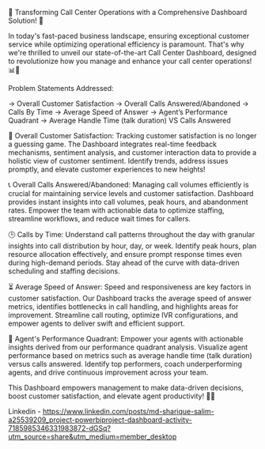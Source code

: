 🌟 Transforming Call Center Operations with a Comprehensive Dashboard Solution! 🚀

In today's fast-paced business landscape, ensuring exceptional customer service while optimizing operational efficiency is paramount. That's why we're thrilled to unveil our state-of-the-art Call Center Dashboard, designed to revolutionize how you manage and enhance your call center operations! 📊💼

Problem Statements Addressed:

-> Overall Customer Satisfaction
-> Overall Calls Answered/Abandoned
-> Calls By Time
-> Average Speed of Answer
-> Agent’s Performance Quadrant
-> Average Handle Time (talk duration) VS Calls Answered

🌟 Overall Customer Satisfaction: Tracking customer satisfaction is no longer a guessing game. The Dashboard integrates real-time feedback mechanisms, sentiment analysis, and customer interaction data to provide a holistic view of customer sentiment. Identify trends, address issues promptly, and elevate customer experiences to new heights!

📞 Overall Calls Answered/Abandoned: Managing call volumes efficiently is crucial for maintaining service levels and customer satisfaction. Dashboard provides instant insights into call volumes, peak hours, and abandonment rates. Empower the team with actionable data to optimize staffing, streamline workflows, and reduce wait times for callers.

🕒 Calls by Time: Understand call patterns throughout the day with granular insights into call distribution by hour, day, or week. Identify peak hours, plan resource allocation effectively, and ensure prompt response times even during high-demand periods. Stay ahead of the curve with data-driven scheduling and staffing decisions.

⏳ Average Speed of Answer: Speed and responsiveness are key factors in customer satisfaction. Our Dashboard tracks the average speed of answer metrics, identifies bottlenecks in call handling, and highlights areas for improvement. Streamline call routing, optimize IVR configurations, and empower agents to deliver swift and efficient support.

💼 Agent's Performance Quadrant: Empower your agents with actionable insights derived from our performance quadrant analysis. Visualize agent performance based on metrics such as average handle time (talk duration) versus calls answered. Identify top performers, coach underperforming agents, and drive continuous improvement across your team.

This Dashboard empowers management to make data-driven decisions, boost customer satisfaction, and elevate agent productivity! 🚀💼 

Linkedin - https://www.linkedin.com/posts/md-sharique-salim-a25539209_project-powerbiproject-dashboard-activity-7185985346331983872-dGSq?utm_source=share&utm_medium=member_desktop
